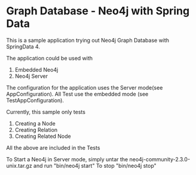# Graph Database - Neo4j with Spring Data

This is a sample application trying out Neo4j Graph Database with SpringData 4.

The application could be used with
1. Embedded Neo4j
2. Neo4j Server

The configuration for the application uses the Server mode(see AppConfiguration).
All Test use the embedded mode (see TestAppConfiguration).

Currently, this sample only tests
1. Creating a Node
2. Creating Relation
3. Creating Related Node

All the above are included in the Tests


To Start a Neo4j in Server mode, simply untar the neo4j-community-2.3.0-unix.tar.gz and run "bin/neo4j start"
To stop "bin/neo4j stop"